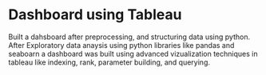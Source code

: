 # Dashboard using Tableau 


Built a dahsboard after preprocessing, and structuring data using python. After Exploratory data anaysis using python libraries like pandas and seaboarn a dashboard was built using advanced vizualization techniques in tableau like indexing, rank, parameter building, and querying. 
